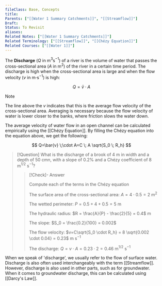 ```yaml
---
fileClass: Base, Concepts
title: 
Parents: ["[[Water 1 Summary Catchments]]", "[[Streamflow]]"]
Draft: 
Status: To Revisit
aliases: 
Related Notes: ["[[Water 1 Summary Catchments]]"]
Related Terminology: ["[[Streamflow]]", "[[Chézy Equation]]"]
Related Courses: ["[[Water 1]]"]
---
```

The **Discharge** ($Q$ in m$^3$s$^{-1}$) of a river is the volume of water that passes the cross-sectional area ($A$ in m$^2$) of the river in a certain time period. The discharge is high when the cross-sectional area is large and when the flow velocity ($v$ in m$\cdot$s$^{-1}$) is high: 

$$
Q=\bar{v} \cdot A
$$


>[!Note]
>The line above the $v$ indicates that this is the average flow velocity of the cross-sectional area. Averaging is necessary because the flow velocity of water is lower closer to the banks, where friction slows the water down.

The average velocity of water flow in an open channel can be calculated empirically using the [[Chézy Equation]]. By filling the Chézy equation into the equation above, we get the following: 

$$
Q=\bar{v} \;\cdot A=C \; A \sqrt{S_0 \; R_h}
$$



>[!Question]
>What is the discharge of a brook of 4 m in width and a depth of 50 cmn, with a slope of 0.2% and a Chézy coefficient of 8 m$^{1/2}$ s$^{-1}$?
>
>>[!Check]- Answer
>>
>>Compute each of the terms in the Chézy equation
>>
>>The surface area of the cross-sectional area: $A= 4 \cdot 0.5 = 2$ m$^2$
>>
>>The wetted perimeter: $P=0.5 + 4 + 0.5 = 5$ m
>>
>>The hydraulic radius: $R = \frac{A}{P} - \frac{2}{5} = 0.4$ m
>>
>>The slope: $S_0 = \frac{0.2}{100} = 0.002$
>>
>>The flow velocity: $v=C\sqrt{S_0 \cdot R_h} = 8 \sqrt{0.002 \cdot 0.04} = 0.23$ m s$^{-1}$
>>
>>The discharge: $Q=v\cdot A=0.23\cdot 2=0.46$ m$^{1/2}$ s$^{-1}$

When we speak of 'discharge', we usually refer to the flow of surface water. Discharge is also often used interchangeably with the term [[Streamflow]]. However, discharge is also used in other parts, such as for groundwater. When it comes to groundwater discharge, this can be calculated using [[Darcy's Law]].